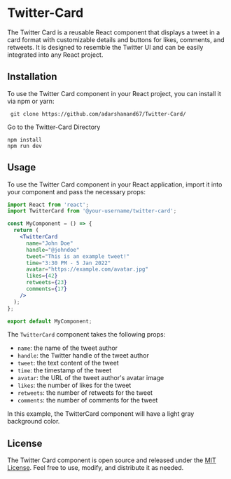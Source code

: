 # Twitter-Card

The Twitter Card is a reusable React component that displays a tweet in a card format with customizable details and buttons for likes, comments, and retweets. It is designed to resemble the Twitter UI and can be easily integrated into any React project.

## Installation

To use the Twitter Card component in your React project, you can install it via npm or yarn:

``` git clone https://github.com/adarshanand67/Twitter-Card/```

Go to the Twitter-Card Directory

```
npm install
npm run dev
```

## Usage

To use the Twitter Card component in your React application, import it into your component and pass the necessary props:

```jsx
import React from 'react';
import TwitterCard from '@your-username/twitter-card';

const MyComponent = () => {
  return (
    <TwitterCard
      name="John Doe"
      handle="@johndoe"
      tweet="This is an example tweet!"
      time="3:30 PM - 5 Jan 2022"
      avatar="https://example.com/avatar.jpg"
      likes={42}
      retweets={23}
      comments={17}
    />
  );
};

export default MyComponent;
```

The `TwitterCard` component takes the following props:

- `name`: the name of the tweet author
- `handle`: the Twitter handle of the tweet author
- `tweet`: the text content of the tweet
- `time`: the timestamp of the tweet
- `avatar`: the URL of the tweet author's avatar image
- `likes`: the number of likes for the tweet
- `retweets`: the number of retweets for the tweet
- `comments`: the number of comments for the tweet

In this example, the TwitterCard component will have a light gray background color. 

## License

The Twitter Card component is open source and released under the [MIT License](https://github.com/your-username/twitter-card/blob/main/LICENSE). Feel free to use, modify, and distribute it as needed.
